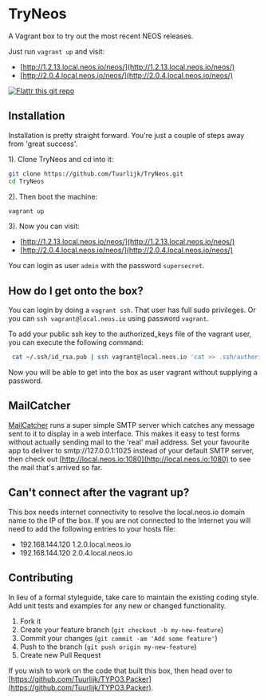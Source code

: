 # TryNeos
A Vagrant box to try out the most recent NEOS releases.

Just run `vagrant up` and visit:

* [http://1.2.13.local.neos.io/neos/](http://1.2.13.local.neos.io/neos/)
* [http://2.0.4.local.neos.io/neos/](http://2.0.4.local.neos.io/neos/)

[![Flattr this git repo](http://api.flattr.com/button/flattr-badge-large.png)](https://flattr.com/submit/auto?user_id=Tuurlijk&url=https://github.com/Tuurlijk/TryNeos&title=TryNeos&language=Ansible&tags=github&category=software)

## Installation
Installation is pretty straight forward. You're just a couple of steps away from 'great success'.

1). Clone TryNeos and cd into it:
```bash
git clone https://github.com/Tuurlijk/TryNeos.git
cd TryNeos
```

2). Then boot the machine:
```bash
vagrant up
```

3). Now you can visit:

* [http://1.2.13.local.neos.io/neos/](http://1.2.13.local.neos.io/neos/)
* [http://2.0.4.local.neos.io/neos/](http://2.0.4.local.neos.io/neos/)

You can login as user `admin` with the password `supersecret`.

## How do I get onto the box?
You can login by doing a `vagrant ssh`. That user has full sudo privileges. Or you can `ssh vagrant@local.neos.io` using password `vagrant`.

To add your public ssh key to the authorized_keys file of the vagrant user, you can execute the following command:

```bash
 cat ~/.ssh/id_rsa.pub | ssh vagrant@local.neos.io 'cat >> .ssh/authorized_keys'
```

Now you will be able to get into the box as user vagrant without supplying a password.

## MailCatcher
[MailCatcher](http://mailcatcher.me/) runs a super simple SMTP server which catches any message sent to it to display in a web interface. This makes it easy to test forms without actually sending mail to the 'real' mail address. Set your favourite app to deliver to smtp://127.0.0.1:1025 instead of your default SMTP server, then check out [http://local.neos.io:1080](http://local.neos.io:1080) to see the mail that's arrived so far.

## Can't connect after the vagrant up?

This box needs internet connectivity to resolve the local.neos.io domain name to the IP of the box. If you are not connected to the Internet you will need to add the following entries to your hosts file:

* 192.168.144.120 1.2.0.local.neos.io
* 192.168.144.120 2.0.4.local.neos.io

## Contributing
In lieu of a formal styleguide, take care to maintain the existing coding style. Add unit tests and examples for any new or changed functionality.

1. Fork it
2. Create your feature branch (`git checkout -b my-new-feature`)
3. Commit your changes (`git commit -am 'Add some feature'`)
4. Push to the branch (`git push origin my-new-feature`)
5. Create new Pull Request

If you wish to work on the code that built this box, then head over to [https://github.com/Tuurlijk/TYPO3.Packer](https://github.com/Tuurlijk/TYPO3.Packer).
